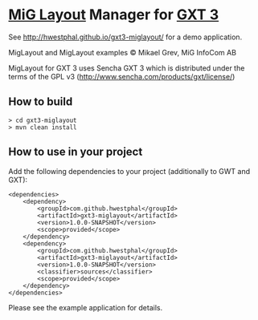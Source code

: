 # [MiG Layout](http://www.miglayout.com/) Manager for [GXT 3](http://www.sencha.com/products/gxt)

See http://hwestphal.github.io/gxt3-miglayout/ for a demo application.

MigLayout and MigLayout examples © Mikael Grev, MiG InfoCom AB

MigLayout for GXT 3 uses Sencha GXT 3 which is distributed under the terms of the GPL v3 (http://www.sencha.com/products/gxt/license/)

## How to build

    > cd gxt3-miglayout
    > mvn clean install
  
## How to use in your project

Add the following dependencies to your project (additionally to GWT and GXT):

    <dependencies>
        <dependency>
            <groupId>com.github.hwestphal</groupId>
            <artifactId>gxt3-miglayout</artifactId>
            <version>1.0.0-SNAPSHOT</version>
            <scope>provided</scope>
        </dependency>
        <dependency>
            <groupId>com.github.hwestphal</groupId>
            <artifactId>gxt3-miglayout</artifactId>
            <version>1.0.0-SNAPSHOT</version>
            <classifier>sources</classifier>
            <scope>provided</scope>
        </dependency>
    </dependencies>

Please see the example application for details.
